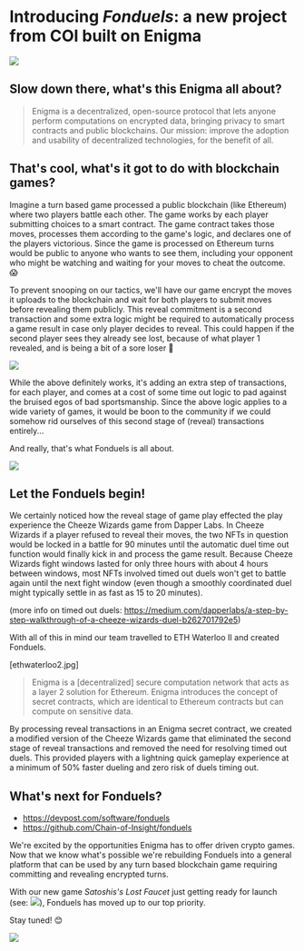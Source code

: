 # Introducing *Fonduels*: a new project from COI built on Enigma

![](https://github.com/Cheeze-Of-Insight/coi-blog/blob/master/posts/feb2_2020/assets/secretcontracts.png)

## Slow down there, what's this Enigma all about?

> Enigma is a decentralized, open-source protocol that lets anyone perform computations on encrypted data, bringing privacy to smart contracts and public blockchains. Our mission: improve the adoption and usability of decentralized technologies, for the benefit of all.

## That's cool, what's it got to do with blockchain games?

Imagine a turn based game processed a public blockchain (like Ethereum) where two players battle each other. The game works by each player submitting choices to a smart contract. The game contract takes those moves, processes them according to the game's logic, and declares one of the players victorious. Since the game is processed on Ethereum turns would be public to anyone who wants to see them, including your opponent who might be watching and waiting for your moves to cheat the outcome. 😱

To prevent snooping on our tactics, we'll have our game encrypt the moves it uploads to the blockchain and wait for both players to submit moves before revealing them publicly. This reveal commitment is a second transaction and some extra logic might be required to automatically process a game result in case only player decides to reveal. This could happen if the second player sees they already see lost, because of what player 1 revealed, and is being a bit of a sore loser 🥊 

![](https://github.com/Cheeze-Of-Insight/coi-blog/blob/master/posts/feb2_2020/assets/gameover.png)

While the above definitely works, it's adding an extra step of transactions, for each player, and comes at a cost of some time out logic to pad against the bruised egos of bad sportsmanship. Since the above logic applies to a wide variety of games, it would be boon to the community if we could somehow rid ourselves of this second stage of (reveal) transactions entirely...

And really, that's what Fonduels is all about.

![](https://github.com/Cheeze-Of-Insight/coi-blog/blob/master/posts/feb2_2020/assets/fonduels.png)

## Let the Fonduels begin!

We certainly noticed how the reveal stage of game play effected the play experience the Cheeze Wizards game from Dapper Labs. In Cheeze Wizards if a player refused to reveal their moves, the two NFTs in question would be locked in a battle for 90 minutes until the automatic duel time out function would finally kick in and process the game result. Because Cheeze Wizards fight windows lasted for only three hours with about 4 hours between windows, most NFTs involved timed out duels won't get to battle again until the next fight window (even though a smoothly coordinated duel might typically settle in as fast as 15 to 20 minutes).

(more info on timed out duels: https://medium.com/dapperlabs/a-step-by-step-walkthrough-of-a-cheeze-wizards-duel-b262701792e5)

With all of this in mind our team travelled to ETH Waterloo II and created Fonduels. 

[ethwaterloo2.jpg]

> Enigma is a [decentralized] secure computation network that acts as a layer 2 solution for Ethereum. Enigma introduces the concept of secret contracts, which are identical to Ethereum contracts but can compute on sensitive data.

By processing reveal transactions in an Enigma secret contract, we created a modified version of the Cheeze Wizards game that eliminated the second stage of reveal transactions and removed the need for resolving timed out duels. This provided players with a lightning quick gameplay experience at a minimum of 50% faster dueling and zero risk of duels timing out.


## What's next for Fonduels?

- https://devpost.com/software/fonduels
- https://github.com/Chain-of-Insight/fonduels

We're excited by the opportunities Enigma has to offer driven crypto games. Now that we know what's possible we're rebuilding Fonduels into a general platform that can be used by any turn based blockchain game requiring committing and revealing encrypted turns.

With our new game *Satoshis's Lost Faucet* just getting ready for launch (see: ![](https://twitter.com/chainofinsight/status/1218663910120792065)), Fonduels has moved up to our top priority. 

Stay tuned! 😊

![](https://github.com/Cheeze-Of-Insight/coi-blog/blob/master/posts/feb2_2020/assets/shallweplayagame.png)




